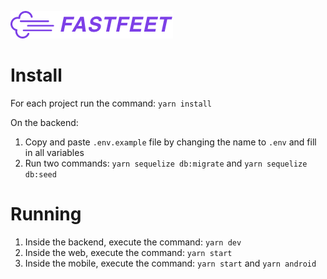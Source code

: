 ![Fastfeet](https://raw.githubusercontent.com/DavidLSO/fastfeet/master/web/src/assets/fastfeet-logo.png)

# Install
For each project run the command: `yarn install`

On the backend:

1. Copy and paste `.env.example` file by changing the name to `.env` and fill in all variables
2. Run two commands: `yarn sequelize db:migrate` and `yarn sequelize db:seed`

# Running

1. Inside the backend, execute the command: `yarn dev`
2. Inside the web, execute the command: `yarn start`
3. Inside the mobile, execute the command: `yarn start` and `yarn android`
